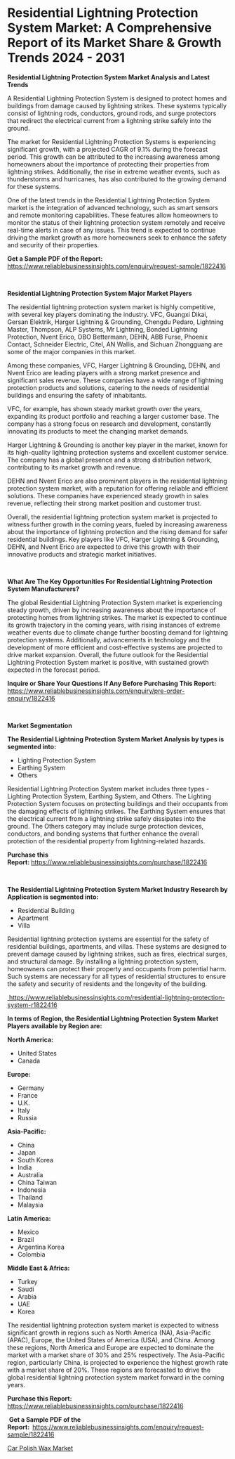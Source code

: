 <p><h1>Residential Lightning Protection System Market: A Comprehensive Report of its Market Share & Growth Trends 2024 - 2031</h1></p><p><strong>Residential Lightning Protection System Market Analysis and Latest Trends</strong></p>
<p><p>A Residential Lightning Protection System is designed to protect homes and buildings from damage caused by lightning strikes. These systems typically consist of lightning rods, conductors, ground rods, and surge protectors that redirect the electrical current from a lightning strike safely into the ground.</p><p>The market for Residential Lightning Protection Systems is experiencing significant growth, with a projected CAGR of 9.1% during the forecast period. This growth can be attributed to the increasing awareness among homeowners about the importance of protecting their properties from lightning strikes. Additionally, the rise in extreme weather events, such as thunderstorms and hurricanes, has also contributed to the growing demand for these systems.</p><p>One of the latest trends in the Residential Lightning Protection System market is the integration of advanced technology, such as smart sensors and remote monitoring capabilities. These features allow homeowners to monitor the status of their lightning protection system remotely and receive real-time alerts in case of any issues. This trend is expected to continue driving the market growth as more homeowners seek to enhance the safety and security of their properties.</p></p>
<p><strong>Get a Sample PDF of the Report:&nbsp;</strong> <a href="https://www.reliablebusinessinsights.com/enquiry/request-sample/1822416">https://www.reliablebusinessinsights.com/enquiry/request-sample/1822416</a></p>
<p>&nbsp;</p>
<p><strong>Residential Lightning Protection System Major Market Players</strong></p>
<p><p>The residential lightning protection system market is highly competitive, with several key players dominating the industry. VFC, Guangxi Dikai, Gersan Elektrik, Harger Lightning & Grounding, Chengdu Pedaro, Lightning Master, Thompson, ALP Systems, Mr Lightning, Bonded Lightning Protection, Nvent Erico, OBO Bettermann, DEHN, ABB Furse, Phoenix Contact, Schneider Electric, Citel, AN Wallis, and Sichuan Zhongguang are some of the major companies in this market.</p><p>Among these companies, VFC, Harger Lightning & Grounding, DEHN, and Nvent Erico are leading players with a strong market presence and significant sales revenue. These companies have a wide range of lightning protection products and solutions, catering to the needs of residential buildings and ensuring the safety of inhabitants.</p><p>VFC, for example, has shown steady market growth over the years, expanding its product portfolio and reaching a larger customer base. The company has a strong focus on research and development, constantly innovating its products to meet the changing market demands.</p><p>Harger Lightning & Grounding is another key player in the market, known for its high-quality lightning protection systems and excellent customer service. The company has a global presence and a strong distribution network, contributing to its market growth and revenue.</p><p>DEHN and Nvent Erico are also prominent players in the residential lightning protection system market, with a reputation for offering reliable and efficient solutions. These companies have experienced steady growth in sales revenue, reflecting their strong market position and customer trust.</p><p>Overall, the residential lightning protection system market is projected to witness further growth in the coming years, fueled by increasing awareness about the importance of lightning protection and the rising demand for safer residential buildings. Key players like VFC, Harger Lightning & Grounding, DEHN, and Nvent Erico are expected to drive this growth with their innovative products and strategic market initiatives.</p></p>
<p>&nbsp;</p>
<p><strong>What Are The Key Opportunities For Residential Lightning Protection System Manufacturers?</strong></p>
<p><p>The global Residential Lightning Protection System market is experiencing steady growth, driven by increasing awareness about the importance of protecting homes from lightning strikes. The market is expected to continue its growth trajectory in the coming years, with rising instances of extreme weather events due to climate change further boosting demand for lightning protection systems. Additionally, advancements in technology and the development of more efficient and cost-effective systems are projected to drive market expansion. Overall, the future outlook for the Residential Lightning Protection System market is positive, with sustained growth expected in the forecast period.</p></p>
<p><strong>Inquire or Share Your Questions If Any Before Purchasing This Report:</strong> <a href="https://www.reliablebusinessinsights.com/enquiry/pre-order-enquiry/1822416">https://www.reliablebusinessinsights.com/enquiry/pre-order-enquiry/1822416</a></p>
<p>&nbsp;</p>
<p><strong>Market Segmentation</strong></p>
<p><strong>The Residential Lightning Protection System Market Analysis by types is segmented into:</strong></p>
<p><ul><li>Lighting Protection System</li><li>Earthing System</li><li>Others</li></ul></p>
<p><p>Residential Lightning Protection System market includes three types - Lighting Protection System, Earthing System, and Others. The Lighting Protection System focuses on protecting buildings and their occupants from the damaging effects of lightning strikes. The Earthing System ensures that the electrical current from a lightning strike safely dissipates into the ground. The Others category may include surge protection devices, conductors, and bonding systems that further enhance the overall protection of the residential property from lightning-related hazards.</p></p>
<p><strong>Purchase this Report:&nbsp;</strong><a href="https://www.reliablebusinessinsights.com/purchase/1822416">https://www.reliablebusinessinsights.com/purchase/1822416</a></p>
<p>&nbsp;</p>
<p><strong>The Residential Lightning Protection System Market Industry Research by Application is segmented into:</strong></p>
<p><ul><li>Residential Building</li><li>Apartment</li><li>Villa</li></ul></p>
<p><p>Residential lightning protection systems are essential for the safety of residential buildings, apartments, and villas. These systems are designed to prevent damage caused by lightning strikes, such as fires, electrical surges, and structural damage. By installing a lightning protection system, homeowners can protect their property and occupants from potential harm. Such systems are necessary for all types of residential structures to ensure the safety and security of residents and the longevity of the building.</p></p>
<p><a href="https://www.reliablebusinessinsights.com/residential-lightning-protection-system-r1822416">&nbsp;https://www.reliablebusinessinsights.com/residential-lightning-protection-system-r1822416</a></p>
<p><strong>In terms of Region, the Residential Lightning Protection System Market Players available by Region are:</strong></p>
<p>
    <p> <strong> North America: </strong>
        <ul>
            <li>United States</li>
            <li>Canada</li>
        </ul>
        </p> 
    <p> <strong> Europe: </strong>
        <ul>
            <li>Germany</li>
            <li>France</li>
            <li>U.K.</li>
            <li>Italy</li>
            <li>Russia</li>
        </ul>
        </p> 
    <p> <strong> Asia-Pacific: </strong>
        <ul>
            <li>China</li>
            <li>Japan</li>
            <li>South Korea</li>
            <li>India</li>
            <li>Australia</li>
            <li>China Taiwan</li>
            <li>Indonesia</li>
            <li>Thailand</li>
            <li>Malaysia</li>
        </ul>
        </p> 
    <p> <strong> Latin America: </strong>
        <ul>
            <li>Mexico</li>
            <li>Brazil</li>
            <li>Argentina Korea</li>
            <li>Colombia</li>
        </ul>
        </p> 
    <p> <strong> Middle East & Africa: </strong>
        <ul>
            <li>Turkey</li>
            <li>Saudi</li>
            <li>Arabia</li>
            <li>UAE</li>
            <li>Korea</li>
        </ul>
    </p>
    </p>
<p><p>The residential lightning protection system market is expected to witness significant growth in regions such as North America (NA), Asia-Pacific (APAC), Europe, the United States of America (USA), and China. Among these regions, North America and Europe are expected to dominate the market with a market share of 30% and 25% respectively. The Asia-Pacific region, particularly China, is projected to experience the highest growth rate with a market share of 20%. These regions are forecasted to drive the global residential lightning protection system market forward in the coming years.</p></p>
<p><strong>Purchase this Report: </strong><a href="https://www.reliablebusinessinsights.com/purchase/1822416">https://www.reliablebusinessinsights.com/purchase/1822416</a></p>
<p>&nbsp;<strong>Get a Sample PDF of the Report:&nbsp;&nbsp;</strong><a href="https://www.reliablebusinessinsights.com/enquiry/request-sample/1822416">https://www.reliablebusinessinsights.com/enquiry/request-sample/1822416</a></p>
<p><strong></strong></p>
<p><p><a href="https://github.com/DaveBlock08/Market-Research-Report-List-1/blob/main/car-polish-wax-market.md">Car Polish Wax Market</a></p></p>